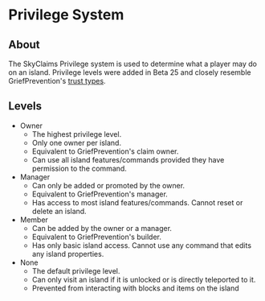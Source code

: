 # Privilege System

## About
The SkyClaims Privilege system is used to determine what a player may do on an island. Privilege levels were added in Beta 25 and closely resemble 
GriefPrevention's [trust types](https://github.com/MinecraftPortCentral/GriefPrevention/wiki/Trust-System).

## Levels
- Owner 
    - The highest privilege level. 
    - Only one owner per island. 
    - Equivalent to GriefPrevention's claim owner.
    - Can use all island features/commands provided they have permission to the command.
- Manager
    - Can only be added or promoted by the owner.
    - Equivalent to GriefPrevention's manager.
    - Has access to most island features/commands. Cannot reset or delete an island.
- Member
    - Can be added by the owner or a manager.
    - Equivalent to GriefPrevention's builder.
    - Has only basic island access. Cannot use any command that edits any island properties.
- None
    - The default privilege level.
    - Can only visit an island if it is unlocked or is directly teleported to it.
    - Prevented from interacting with blocks and items on the island